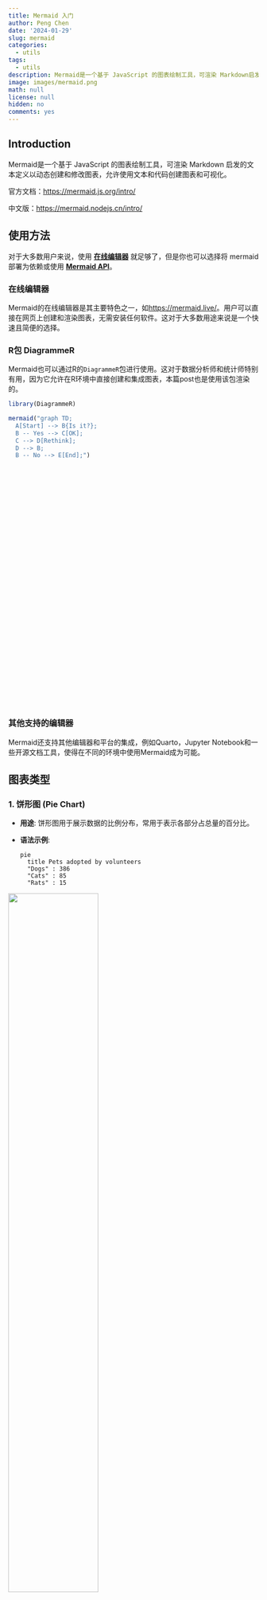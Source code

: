 ```yaml
---
title: Mermaid 入门
author: Peng Chen
date: '2024-01-29'
slug: mermaid
categories:
  - utils
tags:
  - utils
description: Mermaid是一个基于 JavaScript 的图表绘制工具，可渲染 Markdown启发的文本定义以动态创建和修改图表，允许使用文本和代码创建图表和可视化。
image: images/mermaid.png
math: null
license: null
hidden: no
comments: yes
---
```


<script src="{{< blogdown/postref >}}index.en_files/htmlwidgets/htmlwidgets.js"></script>
<script src="{{< blogdown/postref >}}index.en_files/d3/d3.min.js"></script>
<script src="{{< blogdown/postref >}}index.en_files/dagre/dagre-d3.min.js"></script>
<link href="{{< blogdown/postref >}}index.en_files/mermaid/dist/mermaid.css" rel="stylesheet" />
<script src="{{< blogdown/postref >}}index.en_files/mermaid/dist/mermaid.slim.min.js"></script>
<link href="{{< blogdown/postref >}}index.en_files/DiagrammeR-styles/styles.css" rel="stylesheet" />
<script src="{{< blogdown/postref >}}index.en_files/chromatography/chromatography.js"></script>
<script src="{{< blogdown/postref >}}index.en_files/DiagrammeR-binding/DiagrammeR.js"></script>
<script src="{{< blogdown/postref >}}index.en_files/htmlwidgets/htmlwidgets.js"></script>
<script src="{{< blogdown/postref >}}index.en_files/d3/d3.min.js"></script>
<script src="{{< blogdown/postref >}}index.en_files/dagre/dagre-d3.min.js"></script>
<link href="{{< blogdown/postref >}}index.en_files/mermaid/dist/mermaid.css" rel="stylesheet" />
<script src="{{< blogdown/postref >}}index.en_files/mermaid/dist/mermaid.slim.min.js"></script>
<link href="{{< blogdown/postref >}}index.en_files/DiagrammeR-styles/styles.css" rel="stylesheet" />
<script src="{{< blogdown/postref >}}index.en_files/chromatography/chromatography.js"></script>
<script src="{{< blogdown/postref >}}index.en_files/DiagrammeR-binding/DiagrammeR.js"></script>
<script src="{{< blogdown/postref >}}index.en_files/htmlwidgets/htmlwidgets.js"></script>
<script src="{{< blogdown/postref >}}index.en_files/d3/d3.min.js"></script>
<script src="{{< blogdown/postref >}}index.en_files/dagre/dagre-d3.min.js"></script>
<link href="{{< blogdown/postref >}}index.en_files/mermaid/dist/mermaid.css" rel="stylesheet" />
<script src="{{< blogdown/postref >}}index.en_files/mermaid/dist/mermaid.slim.min.js"></script>
<link href="{{< blogdown/postref >}}index.en_files/DiagrammeR-styles/styles.css" rel="stylesheet" />
<script src="{{< blogdown/postref >}}index.en_files/chromatography/chromatography.js"></script>
<script src="{{< blogdown/postref >}}index.en_files/DiagrammeR-binding/DiagrammeR.js"></script>
<script src="{{< blogdown/postref >}}index.en_files/htmlwidgets/htmlwidgets.js"></script>
<script src="{{< blogdown/postref >}}index.en_files/d3/d3.min.js"></script>
<script src="{{< blogdown/postref >}}index.en_files/dagre/dagre-d3.min.js"></script>
<link href="{{< blogdown/postref >}}index.en_files/mermaid/dist/mermaid.css" rel="stylesheet" />
<script src="{{< blogdown/postref >}}index.en_files/mermaid/dist/mermaid.slim.min.js"></script>
<link href="{{< blogdown/postref >}}index.en_files/DiagrammeR-styles/styles.css" rel="stylesheet" />
<script src="{{< blogdown/postref >}}index.en_files/chromatography/chromatography.js"></script>
<script src="{{< blogdown/postref >}}index.en_files/DiagrammeR-binding/DiagrammeR.js"></script>
<script src="{{< blogdown/postref >}}index.en_files/htmlwidgets/htmlwidgets.js"></script>
<script src="{{< blogdown/postref >}}index.en_files/d3/d3.min.js"></script>
<script src="{{< blogdown/postref >}}index.en_files/dagre/dagre-d3.min.js"></script>
<link href="{{< blogdown/postref >}}index.en_files/mermaid/dist/mermaid.css" rel="stylesheet" />
<script src="{{< blogdown/postref >}}index.en_files/mermaid/dist/mermaid.slim.min.js"></script>
<link href="{{< blogdown/postref >}}index.en_files/DiagrammeR-styles/styles.css" rel="stylesheet" />
<script src="{{< blogdown/postref >}}index.en_files/chromatography/chromatography.js"></script>
<script src="{{< blogdown/postref >}}index.en_files/DiagrammeR-binding/DiagrammeR.js"></script>
<script src="{{< blogdown/postref >}}index.en_files/htmlwidgets/htmlwidgets.js"></script>
<script src="{{< blogdown/postref >}}index.en_files/d3/d3.min.js"></script>
<script src="{{< blogdown/postref >}}index.en_files/dagre/dagre-d3.min.js"></script>
<link href="{{< blogdown/postref >}}index.en_files/mermaid/dist/mermaid.css" rel="stylesheet" />
<script src="{{< blogdown/postref >}}index.en_files/mermaid/dist/mermaid.slim.min.js"></script>
<link href="{{< blogdown/postref >}}index.en_files/DiagrammeR-styles/styles.css" rel="stylesheet" />
<script src="{{< blogdown/postref >}}index.en_files/chromatography/chromatography.js"></script>
<script src="{{< blogdown/postref >}}index.en_files/DiagrammeR-binding/DiagrammeR.js"></script>
<script src="{{< blogdown/postref >}}index.en_files/htmlwidgets/htmlwidgets.js"></script>
<script src="{{< blogdown/postref >}}index.en_files/d3/d3.min.js"></script>
<script src="{{< blogdown/postref >}}index.en_files/dagre/dagre-d3.min.js"></script>
<link href="{{< blogdown/postref >}}index.en_files/mermaid/dist/mermaid.css" rel="stylesheet" />
<script src="{{< blogdown/postref >}}index.en_files/mermaid/dist/mermaid.slim.min.js"></script>
<link href="{{< blogdown/postref >}}index.en_files/DiagrammeR-styles/styles.css" rel="stylesheet" />
<script src="{{< blogdown/postref >}}index.en_files/chromatography/chromatography.js"></script>
<script src="{{< blogdown/postref >}}index.en_files/DiagrammeR-binding/DiagrammeR.js"></script>

## Introduction

Mermaid是一个基于 JavaScript 的图表绘制工具，可渲染 Markdown 启发的文本定义以动态创建和修改图表，允许使用文本和代码创建图表和可视化。

官方文档：<https://mermaid.js.org/intro/>

中文版：<https://mermaid.nodejs.cn/intro/>

## 使用方法

对于大多数用户来说，使用 [**在线编辑器**](https://mermaid.live/) 就足够了，但是你也可以选择将 mermaid 部署为依赖或使用 [**Mermaid API**](https://mermaid.nodejs.cn/config/setup/README.html)。

### **在线编辑器**

Mermaid的在线编辑器是其主要特色之一，如<https://mermaid.live/>。用户可以直接在网页上创建和渲染图表，无需安装任何软件。这对于大多数用途来说是一个快速且简便的选择。

### **R包 DiagrammeR**

Mermaid也可以通过R的`DiagrammeR`包进行使用。这对于数据分析师和统计师特别有用，因为它允许在R环境中直接创建和集成图表，本篇post也是使用该包渲染的。

``` r
library(DiagrammeR)

mermaid("graph TD;
  A[Start] --> B{Is it?};
  B -- Yes --> C[OK];
  C --> D[Rethink];
  D --> B;
  B -- No --> E[End];")
```

<div class="DiagrammeR html-widget html-fill-item-overflow-hidden html-fill-item" id="htmlwidget-1" style="width:672px;height:480px;"></div>
<script type="application/json" data-for="htmlwidget-1">{"x":{"diagram":"graph TD;\n  A[Start] --> B{Is it?};\n  B -- Yes --> C[OK];\n  C --> D[Rethink];\n  D --> B;\n  B -- No --> E[End];"},"evals":[],"jsHooks":[]}</script>

### **其他支持的编辑器**

Mermaid还支持其他编辑器和平台的集成，例如Quarto，Jupyter Notebook和一些开源文档工具，使得在不同的环境中使用Mermaid成为可能。

## 图表类型

### 1. 饼形图 (Pie Chart)

- **用途**: 饼形图用于展示数据的比例分布，常用于表示各部分占总量的百分比。

- **语法示例**:

  ``` mermaid
  pie
    title Pets adopted by volunteers
    "Dogs" : 386
    "Cats" : 85
    "Rats" : 15
  ```

<img src="images/pie.png" style="width:60.0%" />

- **解释**: 这里定义了一个饼形图，标题为”志愿者领养的宠物”，包括三个部分：狗、猫和鼠，以及各自的数量。

在Mermaid中，绘制饼形图的语法相对简单。主要的步骤和可配置参数如下：

1.  **开始**: 使用`pie`关键字开始图表。
2.  **显示数据（可选）**: 通过`showData`关键字，可以在图例文本后显示实际的数据值。
3.  **标题（可选）**: 使用`title`关键字和其字符串值为饼形图添加标题。
4.  **数据集**: 饼形图的每个部分以标签和值的形式定义，标签用引号括起来，后面跟一个冒号和数值（支持到两位小数）。

此外，Mermaid允许对饼形图进行一些配置，例如：

- `textPosition`: 这个参数用于设置饼形图中每个切片标签的轴向位置，从0.0（圆心）到1.0（圆的外缘）。

示例代码和进一步的信息可以在[Mermaid官方文档](https://mermaid.js.org/syntax/pie.html)中找到。

### 2. 流程图 (Flow Chart)

- **用途**: 流程图用于展示过程或系统中步骤的顺序。

- **语法示例**:

  ``` mermaid
  graph LR
    A[Start] --> B{Decision}
    B -->|Yes| C[Do Something]
    B -->|No| D[Do Something Else]
    C --> D
  ```

  <div class="DiagrammeR html-widget html-fill-item-overflow-hidden html-fill-item" id="htmlwidget-2" style="width:672px;height:480px;"></div>
  <script type="application/json" data-for="htmlwidget-2">{"x":{"diagram":"\n  graph LR;\n    A[Start] --> B{Decision};\n    B -->|Yes| C[Do Something];\n    B -->|No| D[Do Something Else];\n    C --> D;\n"},"evals":[],"jsHooks":[]}</script>

- **解释**: 这个流程图开始于”Start”，接着是一个决策节点”Decision”，根据条件分为”Yes”和”No”两个分支，最终都会合流到”Do Something Else”。

### 3. 时序图 (Sequence Diagram)

- **用途**: 时序图展示对象之间交互的顺序。

- **语法示例**:

  ``` mermaid
  sequenceDiagram
    participant Alice
    participant Bob
    Alice->>Bob: Hello Bob, how are you?
    Bob-->>Alice: I am good thanks!
  ```

  <div class="DiagrammeR html-widget html-fill-item-overflow-hidden html-fill-item" id="htmlwidget-3" style="width:672px;height:480px;"></div>
  <script type="application/json" data-for="htmlwidget-3">{"x":{"diagram":"\nsequenceDiagram;\n    participant Alice;\n    participant Bob;\n    Alice->>Bob: Hello Bob, how are you?;\n    Bob-->>Alice: I am good thanks!;\n"},"evals":[],"jsHooks":[]}</script>

- **解释**: 这个时序图描述了Alice和Bob之间的对话。Alice首先问候Bob，Bob随后回答Alice。

### 4. 状态图 (State Diagram)

- **用途**: 状态图描述系统的状态以及状态之间的转换。

- **语法示例**:

  ``` mermaid
  stateDiagram
    [*] --> Still
    Still --> [*]
    Still --> Moving
    Moving --> Still
    Moving --> Crash
    Crash --> [*]
  ```

<div class="DiagrammeR html-widget html-fill-item-overflow-hidden html-fill-item" id="htmlwidget-4" style="width:672px;height:480px;"></div>
<script type="application/json" data-for="htmlwidget-4">{"x":{"diagram":"\n  stateDiagram\n    [*] --> Still\n    Still --> [*]\n    Still --> Moving\n    Moving --> Still\n    Moving --> Crash\n    Crash --> [*]\n"},"evals":[],"jsHooks":[]}</script>

- **解释**: 这个状态图展示了一个简单的系统，它从开始状态（*）进入静止状态（Still），然后可以移动（Moving）或返回结束状态（*）。移动状态可以转回静止，或者进入崩溃状态（Crash）。

### 5. 甘特图 (Gantt Diagram)

- **用途**: 甘特图展示项目时间线和进度。

- **语法示例**:

  ``` mermaid
  gantt
    title A Gantt Diagram
    dateFormat  YYYY-MM-DD
    section Section
    A task           :a1, 2014-01-01, 30d
    Another task     :after a1  , 20d
    section Another
    Task in sec      :2014-01-12  , 12d
    another task    : 24d
  ```

<div class="DiagrammeR html-widget html-fill-item-overflow-hidden html-fill-item" id="htmlwidget-5" style="width:672px;height:480px;"></div>
<script type="application/json" data-for="htmlwidget-5">{"x":{"diagram":"\n  gantt\n    title A Gantt Diagram\n    dateFormat  YYYY-MM-DD\n    section Section\n    A task           :a1, 2014-01-01, 30d\n    Another task     :after a1  , 20d\n    section Another\n    Task in sec      :2014-01-12  , 12d\n    another task    : 24d\n"},"evals":[],"jsHooks":[]}</script>

- **解释**: 这个甘特图包括两个部分，每个部分包含不同的任务，每个任务都有明确的开始时间和持续天数。

### 6. 类图 (Class Diagram)

- **用途**: 类图展示类之间的关系，常用于面向对象的设计。

- **语法示例**:

  ``` mermaid
  classDiagram
    Animal <|-- Duck
    Animal <|-- Fish
    Animal <|-- Zebra
    Animal : +int age
    Animal : +String gender
    Animal: +isMammal()
    Animal: +mate()
    class Duck{
      +String beakColor
      +swim()
      +quack()
    }
    class Fish{
      -int sizeInFeet
      -canEat()
    }
    class Zebra{
      +bool is_wild
      +run()
    }
  ```

  <div class="DiagrammeR html-widget html-fill-item-overflow-hidden html-fill-item" id="htmlwidget-6" style="width:672px;height:480px;"></div>
  <script type="application/json" data-for="htmlwidget-6">{"x":{"diagram":"\n  classDiagram\n    Animal <|-- Duck\n    Animal <|-- Fish\n    Animal <|-- Zebra\n    Animal : +int age\n    Animal : +String gender\n    Animal: +isMammal()\n    Animal: +mate()\n    class Duck{\n      +String beakColor\n      +swim()\n      +quack()\n    }\n    class Fish{\n      -int sizeInFeet\n      -canEat()\n    }\n    class Zebra{\n      +bool is_wild\n      +run()\n    }\n"},"evals":[],"jsHooks":[]}</script>

- **解释**: 这个类图定义了一个基类”Animal”和三个派生类”Duck”，”

“Fish”和”Zebra”。基类包含一些共有属性和方法，而每个派生类则有其特有的属性和行为。

### 7. 用户旅程图

- **用途**: 用户旅程图用于表示用户在产品或服务中的体验和行为路径。

- **语法示例**:

  ``` mermaid
  journey
    title My working day
    section Go to work
      Make tea: 5: Me
      Go by car: 3: Me
    section Work
      Do programming: 1: Me, Cat
      Review meetings: 2: Me
    section Go home
      Go by car: 2: Me
      Relax: 4: Me
  ```

  <div class="DiagrammeR html-widget html-fill-item-overflow-hidden html-fill-item" id="htmlwidget-7" style="width:672px;height:480px;"></div>
  <script type="application/json" data-for="htmlwidget-7">{"x":{"diagram":"\n  journey\n    title My working day\n    section Go to work\n      Make tea: 5: Me\n      Go by car: 3: Me\n    section Work\n      Do programming: 1: Me, Cat\n      Review meetings: 2: Me\n    section Go home\n      Go by car: 2: Me\n      Relax: 4: Me\n"},"evals":[],"jsHooks":[]}</script>

- **解释**: 这个用户旅程图以”我的工作日”为主题，分为”去工作”、“工作”和”回家”三个部分。每个部分包括不同的活动，活动旁边的数字表示优先级，而后面则标明了参与者。

以上是Mermaid中不同图表类型的详细介绍和示例。这些示例提供了基本的语法结构和使用方法。要更深入地了解Mermaid及其高级功能，建议访问[Mermaid官方文档](https://mermaid-js.github.io/mermaid/#/)和社区资源，那里有更多的示例和详细的教程。
